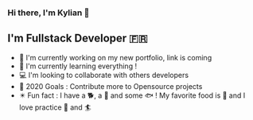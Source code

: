 ### Hi there, I'm Kylian 👋

## I'm Fullstack Developer 🇫🇷
- 🔭 I'm currently working on my new portfolio, link is coming
- 📖 I'm currently learning everything !
- 💻 I'm looking to collaborate with others developers
- 🥅 2020 Goals : Contribute more to Opensource projects
- ✴️ Fun fact : I have a 🐕, a 🐢 and some 🐟 ! My favorite food is 🍱 and I love practice 🐎 and 🏄‍